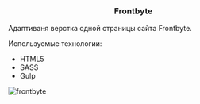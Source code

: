 <h3 align="center">
  Frontbyte
</h3>

Адаптиваня верстка одной страницы сайта Frontbyte.

Используемые технологии:
* HTML5
* SASS
* Gulp

![frontbyte](https://user-images.githubusercontent.com/50422809/139012339-7f7b2c24-35a4-4f99-b81b-dd78e3addce7.png)
